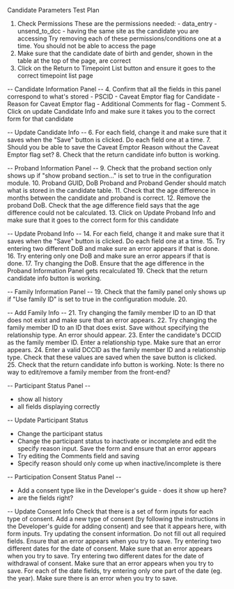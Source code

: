 Candidate Parameters Test Plan

1. Check Permissions
	These are the permissions needed: 
		- data_entry
		- unsend_to_dcc
		- having the same site as the candidate you are accessing
	Try removing each of these permissions/conditions one at a time. You should not be able to access the page
2. Make sure that the candidate date of birth and gender, shown in the table at the top of the page, are correct
3. Click on the Return to Timepoint List button and ensure it goes to the correct timepoint list page

-- Candidate Information Panel --
4. Confirm that all the fields in this panel correspond to what's stored
	- PSCID
	- Caveat Emptor flag for Candidate
	- Reason for Caveat Emptor flag
	- Additional Comments for flag
	- Comment
5. Click on update Candidate Info and make sure it takes you to the correct form for that candidate

-- Update Candidate Info --
6. For each field, change it and make sure that it saves when the "Save" button is clicked. Do each field one at a time.
7. Should you be able to save the Caveat Emptor Reason without the Caveat Emptor flag set?
8. Check that the return candidate info button is working.

-- Proband Information Panel --
9. Check that the proband section only shows up if "show proband section..." is set to true in the configuration module.
10. Proband GUID, DoB Proband and Proband Gender should match what is stored in the candidate table.
11. Check that the age difference in months between the candidate and proband is correct.
12. Remove the proband DoB. Check that the age difference field says that the age difference could not be calculated.
13. Click on Update Proband Info and make sure that it goes to the correct form for this candidate

-- Update Proband Info --
14. For each field, change it and make sure that it saves when the "Save" button is clicked. Do each field one at a time.
15. Try entering two different DoB and make sure an error appears if that is done.
16. Try entering only one DoB and make sure an error appears if that is done.
17. Try changing the DoB. Ensure that the age difference in the Proband Information Panel gets recalculated
19. Check that the return candidate info button is working.

-- Family Information Panel --
19. Check that the family panel only shows up if "Use family ID" is set to true in the configuration module.
20. 

-- Add Family Info --
21. Try changing the family member ID to an ID that does not exist and make sure that an error appears.
22. Try changing the family member ID to an ID that does exist. Save without specifying the relationship type. An error should appear.
23. Enter the candidate's DCCID as the family member ID. Enter a relationship type. Make sure that an error appears. 
24. Enter a valid DCCID as the family member ID and a relationship type. Check that these values are saved when the save button is clicked.
25. Check that the return candidate info button is working.
Note: Is there no way to edit/remove a family member from the front-end?

-- Participant Status Panel --
- show all history
- all fields displaying correctly

-- Update Participant Status
- Change the participant status 
- Change the participant status to inactivate or incomplete and edit the specify reason input. Save the form and ensure that an error appears
- Try editing the Comments field and saving
- Specify reason should only come up when inactive/incomplete is there

-- Participation Consent Status Panel --
- Add a consent type like in the Developer's guide - does it show up here?
- are the fields right?

-- Update Consent Info
Check that there is a set of form inputs for each type of consent. Add a new type of consent (by following the instructions in the Developer's guide for adding consent) and see that it appears here, with form inputs.
Try updating the consent information. Do not fill out all required fields. Ensure that an error appears when you try to save.
Try entering two different dates for the date of consent. Make sure that an error appears when you try to save.
Try entering two different dates for the date of withdrawal of consent. Make sure that an error appears when you try to save.
For each of the date fields, try entering only one part of the date (eg. the year). Make sure there is an error when you try to save.